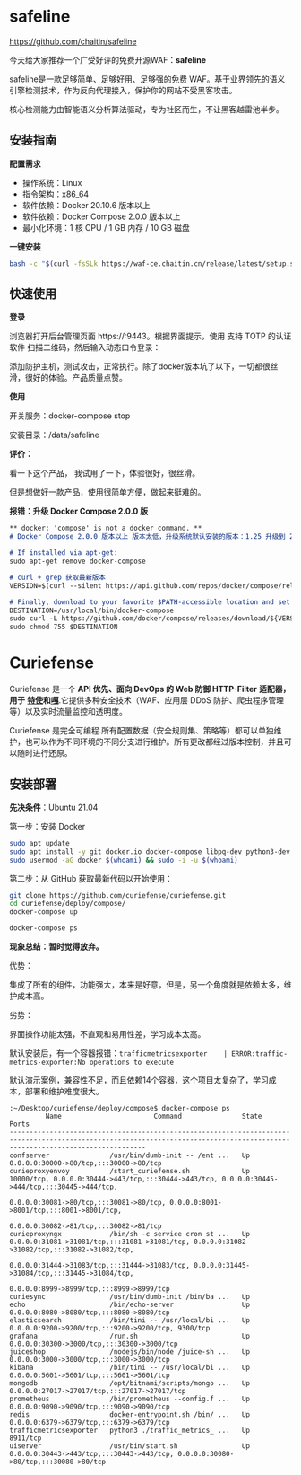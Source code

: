 # **safeline**

https://github.com/chaitin/safeline

今天给大家推荐一个广受好评的免费开源WAF：**safeline**

safeline是一款足够简单、足够好用、足够强的免费 WAF。基于业界领先的语义引擎检测技术，作为反向代理接入，保护你的网站不受黑客攻击。

核心检测能力由智能语义分析算法驱动，专为社区而生，不让黑客越雷池半步。



## 安装指南

**配置需求**

- 操作系统：Linux
- 指令架构：x86_64
- 软件依赖：Docker 20.10.6 版本以上
- 软件依赖：Docker Compose 2.0.0 版本以上
- 最小化环境：1 核 CPU / 1 GB 内存 / 10 GB 磁盘

**一键安装**

```bash
bash -c "$(curl -fsSLk https://waf-ce.chaitin.cn/release/latest/setup.sh)"
```

## 快速使用

**登录**

浏览器打开后台管理页面 https://:9443。根据界面提示，使用 支持 TOTP 的认证软件 扫描二维码，然后输入动态口令登录：

添加防护主机，测试攻击，正常执行。除了docker版本坑了以下，一切都很丝滑，很好的体验。产品质量点赞。

**使用**

开关服务：docker-compose stop

安装目录：/data/safeline

**评价：**

看一下这个产品， 我试用了一下，体验很好，很丝滑。

但是想做好一款产品，使用很简单方便，做起来挺难的。



**报错：升级 Docker Compose 2.0.0 版**

```markdown
** docker: 'compose' is not a docker command. ** 
# Docker Compose 2.0.0 版本以上 版本太低，升级系统默认安装的版本：1.25 升级到 2.0

# If installed via apt-get:
sudo apt-get remove docker-compose

# curl + grep 获取最新版本
VERSION=$(curl --silent https://api.github.com/repos/docker/compose/releases/latest | grep -Po '"tag_name": "\K.*\d')

# Finally, download to your favorite $PATH-accessible location and set permissions:
DESTINATION=/usr/local/bin/docker-compose
sudo curl -L https://github.com/docker/compose/releases/download/${VERSION}/docker-compose-$(uname -s)-$(uname -m) -o $DESTINATION
sudo chmod 755 $DESTINATION
```





# Curiefense

Curiefense 是一个 **API 优先、面向 DevOps 的 Web 防御 HTTP-Filter** **适配器，用于** [**特使**](https://www.envoyproxy.io/)**和**[**嘎**](https://nginx.org/en/).它提供多种安全技术（WAF、应用层 DDoS 防护、爬虫程序管理等）以及实时流量监控和透明度。

Curiefense 是完全可编程.所有配置数据（安全规则集、策略等）都可以单独维护，也可以作为不同环境的不同分支进行维护。所有更改都经过版本控制，并且可以随时进行还原。

## 安装部署

**先决条件**：Ubuntu 21.04

第一步：安装 Docker

```bash
sudo apt update
sudo apt install -y git docker.io docker-compose libpq-dev python3-dev gcc python3-psycopg2 vim
sudo usermod -aG docker $(whoami) && sudo -i -u $(whoami)
```



第二步：从 GitHub 获取最新代码以开始使用：

```bash
git clone https://github.com/curiefense/curiefense.git
cd curiefense/deploy/compose/
docker-compose up

docker-compose ps

```



**现象总结：暂时觉得放弃。**

优势：

集成了所有的组件，功能强大，本来是好意，但是，另一个角度就是依赖太多，维护成本高。

劣势：

界面操作功能太强，不直观和易用性差，学习成本太高。

默认安装后，有一个容器报错：`trafficmetricsexporter    | ERROR:traffic-metrics-exporter:No operations to execute`

默认演示案例，兼容性不足，而且依赖14个容器，这个项目太复杂了，学习成本，部署和维护难度很大。

```
:~/Desktop/curiefense/deploy/compose$ docker-compose ps
         Name                       Command               State                                                      Ports                                                    
------------------------------------------------------------------------------------------------------------------------------------------------------------------------------
confserver               /usr/bin/dumb-init -- /ent ...   Up      0.0.0.0:30000->80/tcp,:::30000->80/tcp                                                                      
curieproxyenvoy          /start_curiefense.sh             Up      10000/tcp, 0.0.0.0:30444->443/tcp,:::30444->443/tcp, 0.0.0.0:30445->444/tcp,:::30445->444/tcp,              
                                                                  0.0.0.0:30081->80/tcp,:::30081->80/tcp, 0.0.0.0:8001->8001/tcp,:::8001->8001/tcp,                           
                                                                  0.0.0.0:30082->81/tcp,:::30082->81/tcp                                                                      
curieproxyngx            /bin/sh -c service cron st ...   Up      0.0.0.0:31081->31081/tcp,:::31081->31081/tcp, 0.0.0.0:31082->31082/tcp,:::31082->31082/tcp,                 
                                                                  0.0.0.0:31444->31083/tcp,:::31444->31083/tcp, 0.0.0.0:31445->31084/tcp,:::31445->31084/tcp,                 
                                                                  0.0.0.0:8999->8999/tcp,:::8999->8999/tcp                                                                    
curiesync                /usr/bin/dumb-init /bin/ba ...   Up                                                                                                                  
echo                     /bin/echo-server                 Up      0.0.0.0:8080->8080/tcp,:::8080->8080/tcp                                                                    
elasticsearch            /bin/tini -- /usr/local/bi ...   Up      0.0.0.0:9200->9200/tcp,:::9200->9200/tcp, 9300/tcp                                                          
grafana                  /run.sh                          Up      0.0.0.0:30300->3000/tcp,:::30300->3000/tcp                                                                  
juiceshop                /nodejs/bin/node /juice-sh ...   Up      0.0.0.0:3000->3000/tcp,:::3000->3000/tcp                                                                    
kibana                   /bin/tini -- /usr/local/bi ...   Up      0.0.0.0:5601->5601/tcp,:::5601->5601/tcp                                                                    
mongodb                  /opt/bitnami/scripts/mongo ...   Up      0.0.0.0:27017->27017/tcp,:::27017->27017/tcp                                                                
prometheus               /bin/prometheus --config.f ...   Up      0.0.0.0:9090->9090/tcp,:::9090->9090/tcp                                                                    
redis                    docker-entrypoint.sh /bin/ ...   Up      0.0.0.0:6379->6379/tcp,:::6379->6379/tcp                                                                    
trafficmetricsexporter   python3 ./traffic_metrics_ ...   Up      8911/tcp                                                                                                    
uiserver                 /usr/bin/start.sh                Up      0.0.0.0:30443->443/tcp,:::30443->443/tcp, 0.0.0.0:30080->80/tcp,:::30080->80/tcp     
```



